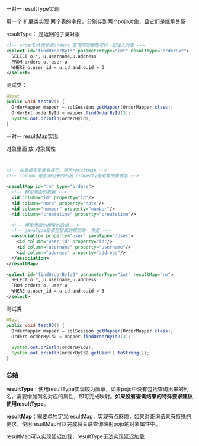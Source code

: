 一对一 resultType实现:

用一个 扩展类实现  两个表的字段，分别存到两个pojo对象，且它们是继承关系

resultType： 是返回的子类对象

```xml
<!-- orderExt继承自orders 查询来的属性可以一起注入对象 -->
<select id="findOrderById" parameterType="int" resultType="orderExt">
  SELECT o.*, u.username,u.address
  FROM orders o, user u
  WHERE o.user_id = u.id and o.id = 3
</select>


```

测试类：

```java
@Test
public void test02() {
  OrderMapper mapper = sqlSession.getMapper(OrderMapper.class);
  OrderExt orderById = mapper.findOrderById(3);
  System.out.println(orderById);
}
```





一对一 resultMap实现:

对象里面 放 对象属性

```xml


<!-- 如果模型里面有模型，使用resultMap -->
<!-- column 是查询出来的列名 property是对象的属性名 -->

<resultMap id="rm" type="orders">
  <!-- 模型里面的数据 -->
  <id column="id" property="id"/>
  <id column="note" property="note"/>
  <id column="number" property="number"/>
  <id column="createtime" property="createtime"/>

  <!-- 模型里面的模型的数据 -->
  <!-- javaType是模型里面的模型的  类型 -->
  <association property="user" javaType="dUser">
    <id column="user_id" property="id"/>
    <id column="username" property="username"/>
    <id column="address" property="address"/>
  </association>
</resultMap>

<select id="findOrderById2" parameterType="int" resultMap="rm">
  SELECT o.*, u.username,u.address
  FROM orders o, user u
  WHERE o.user_id = u.id and o.id = 3
</select>
```

测试类

```java
@Test
public void test03() {
  OrderMapper mapper = sqlSession.getMapper(OrderMapper.class);
  Orders orderById2 = mapper.findOrderById2(3);
  
  System.out.println(orderById2);
  System.out.println(orderById2.getUser().toString());
}
```



### 总结

**resultType**：使用resultType实现较为简单，如果pojo中没有包括查询出来的列名，需要增加列名对应的属性，即可完成映射。**如果没有查询结果的特殊要求建议使用resultType**。

 

**resultMap**：需要单独定义resultMap，实现有点麻烦，如果对查询结果有特殊的要求，使用resultMap可以完成将关联查询映射pojo的对象属性中。

 

resultMap可以实现延迟加载，resultType无法实现延迟加载